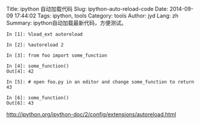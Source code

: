 Title: ipython 自动加载代码
Slug: ipython-auto-reload-code
Date: 2014-09-09 17:44:02
Tags: ipython, tools
Category: tools
Author: jyd
Lang: zh
Summary: ipython自动加载最新代码，方便测试。

```
In [1]: %load_ext autoreload

In [2]: %autoreload 2

In [3]: from foo import some_function

In [4]: some_function()
Out[4]: 42

In [5]: # open foo.py in an editor and change some_function to return 43

In [6]: some_function()
Out[6]: 43
```

<http://ipython.org/ipython-doc/2/config/extensions/autoreload.html>